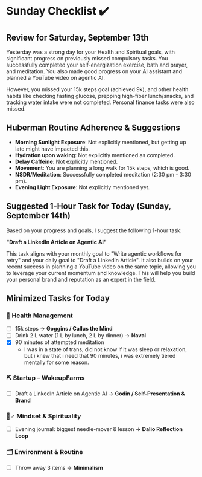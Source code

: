 # Sunday Checklist ✔️

## Review for Saturday, September 13th

Yesterday was a strong day for your Health and Spiritual goals, with significant progress on previously missed compulsory tasks. You successfully completed your self-energization exercise, bath and prayer, and meditation. You also made good progress on your AI assistant and planned a YouTube video on agentic AI.

However, you missed your 15k steps goal (achieved 9k), and other health habits like checking fasting glucose, prepping high-fiber lunch/snacks, and tracking water intake were not completed. Personal finance tasks were also missed.

## Huberman Routine Adherence & Suggestions

- **Morning Sunlight Exposure**: Not explicitly mentioned, but getting up late might have impacted this.
- **Hydration upon waking**: Not explicitly mentioned as completed.
- **Delay Caffeine**: Not explicitly mentioned.
- **Movement**: You are planning a long walk for 15k steps, which is good.
- **NSDR/Meditation**: Successfully completed meditation (2:30 pm - 3:30 pm).
- **Evening Light Exposure**: Not explicitly mentioned yet.

## Suggested 1-Hour Task for Today (Sunday, September 14th)

Based on your progress and goals, I suggest the following 1-hour task:

**"Draft a LinkedIn Article on Agentic AI"**

This task aligns with your monthly goal to "Write agentic workflows for retry" and your daily goal to "Draft a LinkedIn Article". It also builds on your recent success in planning a YouTube video on the same topic, allowing you to leverage your current momentum and knowledge. This will help you build your personal brand and reputation as an expert in the field.

## Minimized Tasks for Today

### 💪 Health Management
- [ ] 15k steps → **Goggins / Callus the Mind**
- [ ] Drink 2 L water (1 L by lunch, 2 L by dinner) → **Naval**
- [x] 90 minutes of attempted meditation 
   - I was in a state of trans, did not know if it was sleep or relaxation, but i knew that i need that 90 minutes, i was extremely tiered mentally for some reason. 

### ⛏ Startup – WakeupFarms
- [ ] Draft a LinkedIn Article on Agentic AI → **Godin / Self-Presentation & Brand**

### 🧘♂️ Mindset & Spirituality
- [ ] Evening journal: biggest needle-mover & lesson → **Dalio Reflection Loop**

### 🗂 Environment & Routine
- [ ] Throw away 3 items → **Minimalism**
